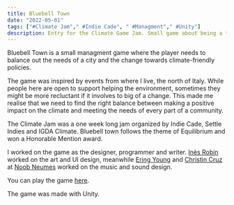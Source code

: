 ```yaml
---
title: Bluebell Town
date: "2022-05-01"
tags: ["#Climate Jam"," #Indie Cade", " #Managment"," #Unity"]
description: Entry for the Climate Game Jam. Small game about being a town's mayor. Honorable mention winner. 
---
```


Bluebell Town is a small managment game where the player needs to balance out the needs of a city and the change towards climate-friendly policies. 

The game was inspired by events from where I live, the north of Italy. While people here are open to support helping the environment, sometimes they might be more recluctant if it involves to big of a change. This made me realise that we need to find the right balance between making a positive impact on the climate and meeting the needs of every part of a community. 

The Climate Jam was a one week long jam organized by Indie Cade, Settle Indies and IGDA Climate. Bluebell town follows the theme of Equilibrium and won a Honorable Mention award.

I worked on the game as the designer, programmer and writer. [Inès Robin](https://www.ines-robin.com) worked on the art and UI design, meanwhile [Ering Young](https://www.erinyoungmusic.com) and [Christin Cruz](https://www.christiancruzmusic.com) at [Noob Neumes](https://www.instagram.com/noobneumes/?utm_medium=copy_link) worked on the music and sound design. 

You can play the game [here](https://chiarabianchimani.itch.io/bluebell-town).

The game was made with Unity.